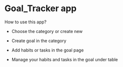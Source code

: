 # Goal_Tracker app

How to use this app?

* Choose the category or create new

* Create goal in the category

* Add habits or tasks in the goal page

* Manage your habits and tasks in the goal under table

